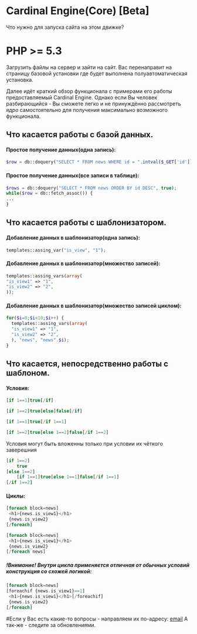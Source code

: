 # Cardinal Engine(Core) [Beta]

Что нужно для запуска сайта на этом движке?

# PHP >= 5.3
Загрузить файлы на сервер и зайти на сайт. Вас перенаправит на страницу базовой установки где будет выполнена полуавтоматическая установка.
 
Далее идёт краткий обзор функционала с примерами его работы предоставляемый Cardinal Engine. Однако если Вы человек разбирающийся - Вы сможете легко и не принуждённо рассмотреть *ядро* самостоятельно для получения максимально возможного функционала.
 
## Что касается работы с базой данных.

#### Простое получение данных(одна запись):
```php
$row = db::doquery("SELECT * FROM news WHERE id = ".intval($_GET['id']));
```
#### Простое получение данных(все записи в таблице):
```php
$rows = db::doquery("SELECT * FROM news ORDER BY id DESC", true);
while($row = db::fetch_assoc()) {
...
}
```

## Что касается работы с шаблонизатором.

#### Добавление данных в шаблонизатор(одна запись):
```php
templates::assing_var("is_view", "1");
```
#### Добавление данных в шаблонизатор(множество записей):
```php
templates::assing_vars(array(
"is_view1" => "1",
"is_view2" => "2",
));
```
#### Добавление данных в шаблонизатор(множество записей циклом):
```php
for($i=0;$i<10;$i++) {
  templates::assing_vars(array(
  "is_view1" => "1",
  "is_view2" => "2",
  ), "news", "news".$i);
}
```

## Что касается, непосредственно работы с шаблоном.

#### Условия:
```php
[if 1==1]true[/if]
```
```php
[if 1==2]true[else]false[/if]
```
```php
[if 1==1]true[/if 1==1]
```
```php
[if 1==2]true[else 1==2]false[/if 1==2]
```
Условия могут быть вложенны только при условии их чёткого заверешния
```php
[if 1==2]
	true
[else 1==2]
	[if 1==1]true[else 1==1]false[/if 1==1]
[/if 1==2]
```

#### Циклы:
```php
[foreach block=news]
 <h1>{news.is_view1}</h1>
 {news.is_view2}
[/foreach]
```
```php
[foreach block=news]
 <h1>{news.is_view1}</h1>
 {news.is_view2}
[/foreach news]
```
##### !Внимание! Внутри цикла применяется отличная от обычных условий конструкция со схожей логикой:
```php
[foreach block=news]
[foreachif {news.is_view1}==1]
 <h1>{news.is_view1}</h1>[/foreachif]
 {news.is_view2}
[/foreach]
```

#Если у Вас есть какие-то вопросы - направляем их по-адресу: [email]
А так-же - следите за обновлениями.


[email]:mailto:killer-server@mail.ru
